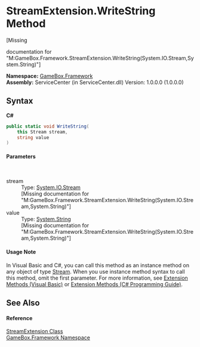 # StreamExtension.WriteString Method 
 

\[Missing <summary> documentation for "M:GameBox.Framework.StreamExtension.WriteString(System.IO.Stream,System.String)"\]

**Namespace:**&nbsp;<a href="a8957fe6-9cc0-3a6d-cd5c-a2a246efee1e">GameBox.Framework</a><br />**Assembly:**&nbsp;ServiceCenter (in ServiceCenter.dll) Version: 1.0.0.0 (1.0.0.0)

## Syntax

**C#**<br />
``` C#
public static void WriteString(
	this Stream stream,
	string value
)
```


#### Parameters
&nbsp;<dl><dt>stream</dt><dd>Type: <a href="http://msdn2.microsoft.com/zh-cn/library/8f86tw9e" target="_blank">System.IO.Stream</a><br />\[Missing <param name="stream"/> documentation for "M:GameBox.Framework.StreamExtension.WriteString(System.IO.Stream,System.String)"\]</dd><dt>value</dt><dd>Type: <a href="http://msdn2.microsoft.com/zh-cn/library/s1wwdcbf" target="_blank">System.String</a><br />\[Missing <param name="value"/> documentation for "M:GameBox.Framework.StreamExtension.WriteString(System.IO.Stream,System.String)"\]</dd></dl>

#### Usage Note
In Visual Basic and C#, you can call this method as an instance method on any object of type <a href="http://msdn2.microsoft.com/zh-cn/library/8f86tw9e" target="_blank">Stream</a>. When you use instance method syntax to call this method, omit the first parameter. For more information, see <a href="http://msdn.microsoft.com/en-us/library/bb384936.aspx">Extension Methods (Visual Basic)</a> or <a href="http://msdn.microsoft.com/en-us/library/bb383977.aspx">Extension Methods (C# Programming Guide)</a>.

## See Also


#### Reference
<a href="6223fa99-de6c-f108-8b84-1c8aa9d7df6b">StreamExtension Class</a><br /><a href="a8957fe6-9cc0-3a6d-cd5c-a2a246efee1e">GameBox.Framework Namespace</a><br />